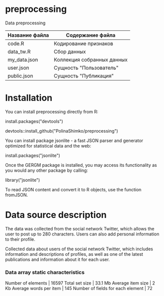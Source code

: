 # preprocessing

Data preprocessing

Название файла  | Содержание файла
----------------|----------------------
code.R          | Кодирование признаков
data_tw.R       | Сбор данных
my_data.json    | Коллекция собранных данных
user.json       | Сущность "Пользователь"
public.json     | Сущность "Публикация"

# Installation

You can install preprocessing directly from R:

install.packages("devtools")

devtools::install_github("PolinaShimko/preprocessing")


You can install package jsonlite - a fast JSON parser and generator optimized for statistical data and the web:

install.packages("jsonlite")


Once the GERGM package is installed, you may access its functionality as you would any other package by calling:

library("jsonlite")

To read JSON content and convert it to R objects, use the function fromJSON.

# Data source description

The data was collected from the social network Twitter, which allows the user to post up to 280 characters. Users can also add personal information to their profile.

Collected data about users of the social network Twitter, which includes information and descriptions of profiles, as well as one of the latest publications and information about it for each user.

### Data array static characteristics

Number of elements                | 16597
Total set size                    | 33.1 Mb
Average item size                 | 2 Kb
Average words per item            | 145
Number of fields for each element | 72


